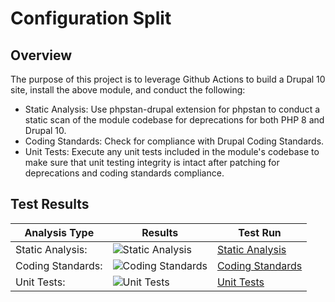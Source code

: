 # Configuration Split

## Overview

The purpose of this project is to leverage Github Actions to build a Drupal 10 site, install the above module, and conduct the following:

* Static Analysis:  Use phpstan-drupal extension for phpstan to conduct a static scan of the module codebase for deprecations for both PHP 8 and Drupal 10.
* Coding Standards:  Check for compliance with Drupal Coding Standards.
* Unit Tests:  Execute any unit tests included in the module's codebase to make sure that unit testing integrity is intact after patching for deprecations and coding standards compliance.

## Test Results

| Analysis Type | Results | Test Run |
| ----- | ----- | ----- |
| Static Analysis: | ![Static Analysis](https://github.com/Drupal-10-Compatibility/config_split/actions/workflows/static_analysis.yml/badge.svg) | [Static Analysis](https://github.com/Drupal-10-Compatibility/config_split/actions/workflows/static_analysis.yml) |
| Coding Standards: | ![Coding Standards](https://github.com/Drupal-10-Compatibility/config_split/actions/workflows/coding_standards.yml/badge.svg) | [Coding Standards](https://github.com/Drupal-10-Compatibility/config_split/actions/workflows/coding_standards.yml) |
| Unit Tests: | ![Unit Tests](https://github.com/Drupal-10-Compatibility/config_split/actions/workflows/unit_tests.yml/badge.svg) | [Unit Tests](https://github.com/Drupal-10-Compatibility/config_split/actions/workflows/unit_tests.yml) |
